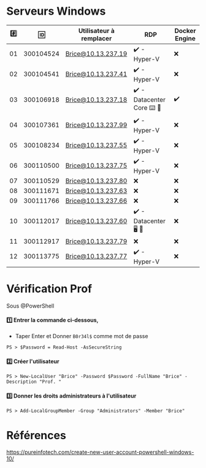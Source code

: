 # Serveurs Windows


|:hash:| :id:      | Utilisateur à remplacer | RDP                 | Docker Engine     | 
|------|-----------|-------------------------|---------------------|-------------------|
| 01   | 300104524 | Brice@10.13.237.19      |:heavy_check_mark: - Hyper-V |:x:                |
| 02   | 300104541 | Brice@10.13.237.41      |:heavy_check_mark: - Hyper-V |:x:                |
| 03   | 300106918 | Brice@10.13.237.18      |:heavy_check_mark: - Datacenter Core :keyboard: :key: | :heavy_check_mark: |
| 04   | 300107361 | Brice@10.13.237.99      |:heavy_check_mark: - Hyper-V             |:x:               |
| 05   | 300108234 | Brice@10.13.237.55      |:heavy_check_mark: - Hyper-V             |:x:                |
| 06   | 300110500 | Brice@10.13.237.75      |:heavy_check_mark: - Hyper-V             |:x:                |
| 07   | 300110529 | Brice@10.13.237.80      |:x:                  |:x:                |
| 08   | 300111671 | Brice@10.13.237.63      |:x:                  |:x:                |
| 09   | 300111766 | Brice@10.13.237.66      |:x:                  |:x:                |
| 10   | 300112017 | Brice@10.13.237.60      |:heavy_check_mark: - Datacenter :desktop_computer: :key: |:x:               |
| 11   | 300112917 | Brice@10.13.237.79      |:x:               |:x:               |
| 12   | 300113775 | Brice@10.13.237.77      |:heavy_check_mark: - Hyper-V             |:x:               |


# Vérification Prof

Sous @PowerShell

#### :one: Entrer la commande ci-dessous, 

* Taper Enter et Donner `B0r34l$` comme mot de passe

```
PS > $Password = Read-Host -AsSecureString 
```

#### :two: Créer l'utilisateur

```
PS > New-LocalUser "Brice" -Password $Password -FullName "Brice" -Description "Prof. "
```

#### :three: Donner les droits administrateurs à l'utilisateur

```
PS > Add-LocalGroupMember -Group "Administrators" -Member "Brice"
```


# Références

https://pureinfotech.com/create-new-user-account-powershell-windows-10/
